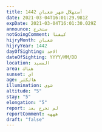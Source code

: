 ```yaml
---
title: أستهلال شهر شعبان 1442
date: 2021-03-04T16:01:29.981Z
expDate: 2021-03-04T16:01:30.029Z
announce: ستخرج
notGoingComment: كيفنا
hijryMonth: شعبان
hijryYear: 1442
dayOfSighting: الاحد
dateOfSighting: YYYY/MM/DD
location: المسيد
area: هناك
sunset: اي
age: هالكثر
illumination: شوي
altitude: "5"
stay: "5"
elongation: "5"
report: لم تخرج بعد
reportComment: هههه
draft: "false"
---
```


